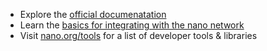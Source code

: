 - Explore the [official documenatation](https://docs.nano.org/)
- Learn the [basics for integrating with the nano network](https://docs.nano.org/integration-guides/the-basics/)
- Visit [nano.org/tools](https://nano.org/tools) for a list of developer tools & libraries
